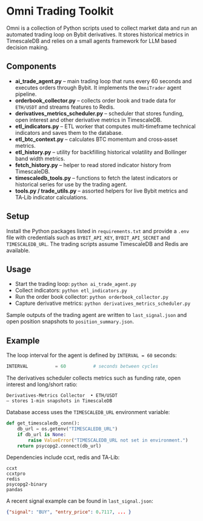 # Omni Trading Toolkit

Omni is a collection of Python scripts used to collect market data and run an automated trading loop on Bybit derivatives. It stores historical metrics in TimescaleDB and relies on a small agents framework for LLM based decision making.

## Components

- **ai_trade_agent.py** – main trading loop that runs every 60 seconds and executes orders through Bybit. It implements the `OmniTrader` agent pipeline.
- **orderbook_collector.py** – collects order book and trade data for `ETH/USDT` and streams features to Redis.
- **derivatives_metrics_scheduler.py** – scheduler that stores funding, open interest and other derivative metrics in TimescaleDB.
- **etl_indicators.py** – ETL worker that computes multi‑timeframe technical indicators and saves them to the database.
- **etl_btc_context.py** – calculates BTC momentum and cross‑asset metrics.
- **etl_history.py** – utility for backfilling historical volatility and Bollinger band width metrics.
- **fetch_history.py** – helper to read stored indicator history from TimescaleDB.
- **timescaledb_tools.py** – functions to fetch the latest indicators or historical series for use by the trading agent.
- **tools.py / trade_utils.py** – assorted helpers for live Bybit metrics and TA‑Lib indicator calculations.

## Setup

Install the Python packages listed in `requirements.txt` and provide a `.env` file with credentials such as `BYBIT_API_KEY`, `BYBIT_API_SECRET` and `TIMESCALEDB_URL`. The trading scripts assume TimescaleDB and Redis are available.

## Usage

- Start the trading loop: `python ai_trade_agent.py`
- Collect indicators: `python etl_indicators.py`
- Run the order book collector: `python orderbook_collector.py`
- Capture derivative metrics: `python derivatives_metrics_scheduler.py`

Sample outputs of the trading agent are written to `last_signal.json` and open position snapshots to `position_summary.json`.

## Example

The loop interval for the agent is defined by `INTERVAL = 60` seconds:
```python
INTERVAL          = 60          # seconds between cycles
```
The derivatives scheduler collects metrics such as funding rate, open interest and long/short ratio:
```text
Derivatives-Metrics Collector  • ETH/USDT
— stores 1-min snapshots in TimescaleDB
```
Database access uses the `TIMESCALEDB_URL` environment variable:
```python
def get_timescaledb_conn():
    db_url = os.getenv("TIMESCALEDB_URL")
    if db_url is None:
        raise ValueError("TIMESCALEDB_URL not set in environment.")
    return psycopg2.connect(db_url)
```
Dependencies include ccxt, redis and TA‑Lib:
```
ccxt
ccxtpro
redis
psycopg2-binary
pandas
```
A recent signal example can be found in `last_signal.json`:
```json
{"signal": "BUY", "entry_price": 0.7117, ... }
```
